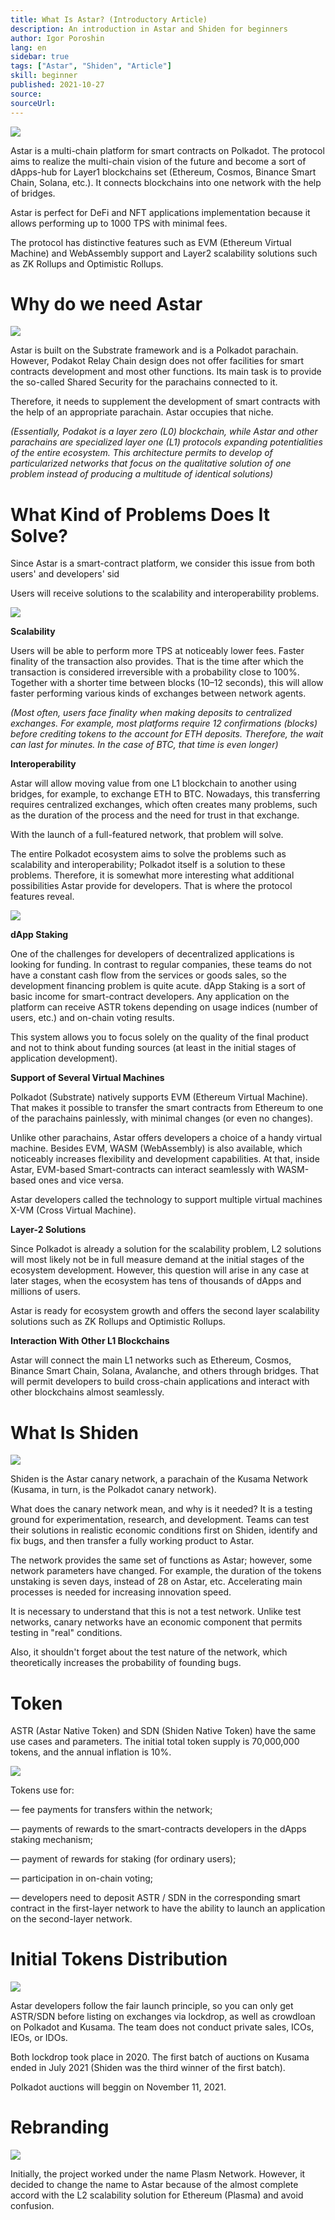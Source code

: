```yaml
---
title: What Is Astar? (Introductory Article)
description: An introduction in Astar and Shiden for beginners
author: Igor Poroshin
lang: en
sidebar: true
tags: ["Astar", "Shiden", "Article"]
skill: beginner
published: 2021-10-27
source: 
sourceUrl: 
---
```

![](./Astar.jpeg)

Astar is a multi-chain platform for smart contracts on Polkadot. The protocol aims to realize the multi-chain vision of the future and become a sort of dApps-hub for Layer1 blockchains set (Ethereum, Cosmos, Binance Smart Chain, Solana, etc.). It connects blockchains into one network with the help of bridges.

Astar is perfect for DeFi and NFT applications implementation because it allows performing up to 1000 TPS with minimal fees.

The protocol has distinctive features such as EVM (Ethereum Virtual Machine) and WebAssembly support and Layer2 scalability solutions such as ZK Rollups and Optimistic Rollups.

# Why do we need Astar

![](./why_do_we_need_Astar.png)

Astar is built on the Substrate framework and is a Polkadot parachain. However, Podakot Relay Chain design does not offer facilities for smart contracts development and most other functions. Its main task is to provide the so-called Shared Security for the parachains connected to it.

Therefore, it needs to supplement the development of smart contracts with the help of an appropriate parachain. Astar occupies that niche.

_(Essentially, Podakot is a layer zero (L0) blockchain, while Astar and other parachains are specialized layer one (L1) protocols expanding potentialities of the entire ecosystem. This architecture permits to develop of particularized networks that focus on the qualitative solution of one problem instead of producing a multitude of identical solutions)_

# What Kind of Problems Does It Solve?

Since Astar is a smart-contract platform, we consider this issue from both users&#39; and developers&#39; sid

Users will receive solutions to the scalability and interoperability problems.

![](./problems_users.png)

**Scalability**

Users will be able to perform more TPS at noticeably lower fees. Faster finality of the transaction also provides. That is the time after which the transaction is considered irreversible with a probability close to 100%. Together with a shorter time between blocks (10–12 seconds), this will allow faster performing various kinds of exchanges between network agents.

_(Most often, users face finality when making deposits to centralized exchanges. For example, most platforms require 12 confirmations (blocks) before crediting tokens to the account for ETH deposits. Therefore, the wait can last for minutes. In the case of BTC, that time is even longer)_

**Interoperability**

Astar will allow moving value from one L1 blockchain to another using bridges, for example, to exchange ETH to BTC. Nowadays, this transferring requires centralized exchanges, which often creates many problems, such as the duration of the process and the need for trust in that exchange.

With the launch of a full-featured network, that problem will solve.

The entire Polkadot ecosystem aims to solve the problems such as scalability and interoperability; Polkadot itself is a solution to these problems. Therefore, it is somewhat more interesting what additional possibilities Astar provide for developers. That is where the protocol features reveal.

![](./problems_devs.png)

**dApp Staking**

One of the challenges for developers of decentralized applications is looking for funding. In contrast to regular companies, these teams do not have a constant cash flow from the services or goods sales, so the development financing problem is quite acute. dApp Staking is a sort of basic income for smart-contract developers. Any application on the platform can receive ASTR tokens depending on usage indices (number of users, etc.) and on-chain voting results.

This system allows you to focus solely on the quality of the final product and not to think about funding sources (at least in the initial stages of application development).

**Support of Several Virtual Machines**

Polkadot (Substrate) natively supports EVM (Ethereum Virtual Machine). That makes it possible to transfer the smart contracts from Ethereum to one of the parachains painlessly, with minimal changes (or even no changes).

Unlike other parachains, Astar offers developers a choice of a handy virtual machine. Besides EVM, WASM (WebAssembly) is also available, which noticeably increases flexibility and development capabilities. At that, inside Astar, EVM-based Smart-contracts can interact seamlessly with WASM-based ones and vice versa.

Astar developers called the technology to support multiple virtual machines X-VM (Cross Virtual Machine).

**Layer-2 Solutions**

Since Polkadot is already a solution for the scalability problem, L2 solutions will most likely not be in full measure demand at the initial stages of the ecosystem development. However, this question will arise in any case at later stages, when the ecosystem has tens of thousands of dApps and millions of users.

Astar is ready for ecosystem growth and offers the second layer scalability solutions such as ZK Rollups and Optimistic Rollups.

**Interaction With Other L1 Blockchains**

Astar will connect the main L1 networks such as Ethereum, Cosmos, Binance Smart Chain, Solana, Avalanche, and others through bridges. That will permit developers to build cross-chain applications and interact with other blockchains almost seamlessly.

# What Is Shiden

![](./Shiden.jpeg)

Shiden is the Astar canary network, a parachain of the Kusama Network (Kusama, in turn, is the Polkadot canary network).

What does the canary network mean, and why is it needed? It is a testing ground for experimentation, research, and development. Teams can test their solutions in realistic economic conditions first on Shiden, identify and fix bugs, and then transfer a fully working product to Astar.

The network provides the same set of functions as Astar; however, some network parameters have changed. For example, the duration of the tokens unstaking is seven days, instead of 28 on Astar, etc. Accelerating main processes is needed for increasing innovation speed.

It is necessary to understand that this is not a test network. Unlike test networks, canary networks have an economic component that permits testing in &quot;real&quot; conditions.

Also, it shouldn&#39;t forget about the test nature of the network, which theoretically increases the probability of founding bugs.

# Token

ASTR (Astar Native Token) and SDN (Shiden Native Token) have the same use cases and parameters. The initial total token supply is 70,000,000 tokens, and the annual inflation is 10%.

![](./Token.png)

Tokens use for:

— fee payments for transfers within the network;

— payments of rewards to the smart-contracts developers in the dApps staking mechanism;

— payment of rewards for staking (for ordinary users);

— participation in on-chain voting;

— developers need to deposit ASTR / SDN in the corresponding smart contract in the first-layer network to have the ability to launch an application on the second-layer network.

# Initial Tokens Distribution

![](./Distribution.png)

Astar developers follow the fair launch principle, so you can only get ASTR/SDN before listing on exchanges via lockdrop, as well as crowdloan on Polkadot and Kusama. The team does not conduct private sales, ICOs, IEOs, or IDOs.

Both lockdrop took place in 2020. The first batch of auctions on Kusama ended in July 2021 (Shiden was the third winner of the first batch).

Polkadot auctions will beggin on November 11,  2021.

# Rebranding

![](./Rebranding.png)

Initially, the project worked under the name Plasm Network. However, it decided to change the name to Astar because of the almost complete accord with the L2 scalability solution for Ethereum (Plasma) and avoid confusion.
